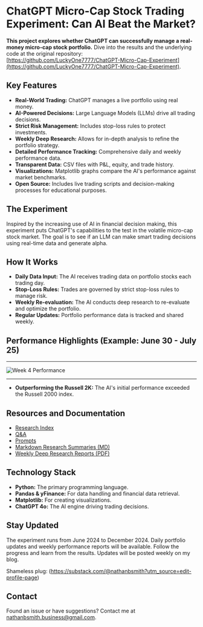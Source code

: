 # ChatGPT Micro-Cap Stock Trading Experiment: Can AI Beat the Market?

**This project explores whether ChatGPT can successfully manage a real-money micro-cap stock portfolio.** Dive into the results and the underlying code at the original repository: [https://github.com/LuckyOne7777/ChatGPT-Micro-Cap-Experiment](https://github.com/LuckyOne7777/ChatGPT-Micro-Cap-Experiment).

## Key Features

*   **Real-World Trading:**  ChatGPT manages a live portfolio using real money.
*   **AI-Powered Decisions:**  Large Language Models (LLMs) drive all trading decisions.
*   **Strict Risk Management:** Includes stop-loss rules to protect investments.
*   **Weekly Deep Research:** Allows for in-depth analysis to refine the portfolio strategy.
*   **Detailed Performance Tracking:**  Comprehensive daily and weekly performance data.
*   **Transparent Data:** CSV files with P&L, equity, and trade history.
*   **Visualizations:**  Matplotlib graphs compare the AI's performance against market benchmarks.
*   **Open Source:** Includes live trading scripts and decision-making processes for educational purposes.

## The Experiment

Inspired by the increasing use of AI in financial decision making, this experiment puts ChatGPT's capabilities to the test in the volatile micro-cap stock market.  The goal is to see if an LLM can make smart trading decisions using real-time data and generate alpha.

## How It Works

*   **Daily Data Input:** The AI receives trading data on portfolio stocks each trading day.
*   **Stop-Loss Rules:**  Trades are governed by strict stop-loss rules to manage risk.
*   **Weekly Re-evaluation:** The AI conducts deep research to re-evaluate and optimize the portfolio.
*   **Regular Updates:**  Portfolio performance data is tracked and shared weekly.

## Performance Highlights (Example: June 30 - July 25)

---

![Week 4 Performance](%286-30%20-%207-25%29%20Results.png)

---

*   **Outperforming the Russell 2K:** The AI's initial performance exceeded the Russell 2000 index.

## Resources and Documentation

*   [Research Index](https://github.com/LuckyOne7777/ChatGPT-Micro-Cap-Experiment/blob/main/Experiment%20Details/Deep%20Research%20Index.md)
*   [Q&A](https://github.com/LuckyOne7777/ChatGPT-Micro-Cap-Experiment/blob/main/Experiment%20Details/Q%26A.md)
*   [Prompts](https://github.com/LuckyOne7777/ChatGPT-Micro-Cap-Experiment/blob/main/Experiment%20Details/Prompts.md)
*   [Markdown Research Summaries (MD)](https://github.com/LuckyOne7777/ChatGPT-Micro-Cap-Experiment/tree/main/Weekly%20Deep%20Research%20(MD))
*   [Weekly Deep Research Reports (PDF)](https://github.com/LuckyOne7777/ChatGPT-Micro-Cap-Experiment/tree/main/Weekly%20Deep%20Research%20(PDF))

## Technology Stack

*   **Python:** The primary programming language.
*   **Pandas & yFinance:**  For data handling and financial data retrieval.
*   **Matplotlib:**  For creating visualizations.
*   **ChatGPT 4o:**  The AI engine driving trading decisions.

## Stay Updated

The experiment runs from June 2024 to December 2024. Daily portfolio updates and weekly performance reports will be available. Follow the progress and learn from the results. Updates will be posted weekly on my blog.

Shameless plug: (https://substack.com/@nathanbsmith?utm_source=edit-profile-page)

## Contact

Found an issue or have suggestions? Contact me at nathanbsmith.business@gmail.com.